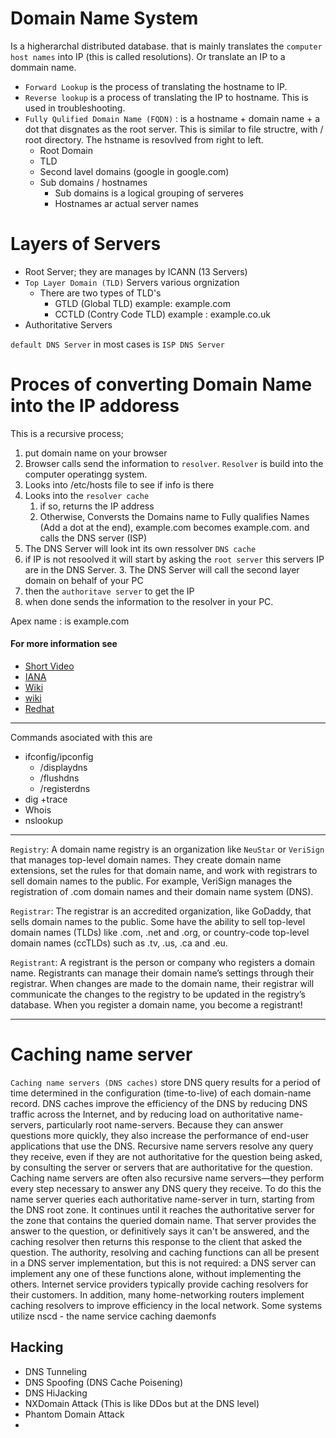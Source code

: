 # Domain Name System

Is a higherarchal distributed database. that is mainly translates the `computer host names` into IP (this is called resolutions). Or translate an IP to a dommain name.

* `Forward Lookup` is the process of translating the hostname to IP.
*  `Reverse lookup` is a process of translating the IP to hostname. This is used in troubleshooting.
* `Fully Qulified Domain Name (FQDN)` : is a hostname + domain name + a dot that disgnates as the root server. This is similar to file structre, with / root directory. The hstname is resovlved from right to left.
  - Root Domain
  - TLD
  - Second lavel domains (google in google.com)
  - Sub domains / hostnames
    - Sub domains is a logical grouping of serveres
    - Hostnames ar actual server names

# Layers of Servers
* Root Server; they are manages by ICANN (13 Servers)
* `Top Layer Domain (TLD)` Servers various orgnization
  - There are two types of TLD's
    - GTLD (Global TLD) example: example.com
    - CCTLD (Contry Code TLD) example : example.co.uk
* Authoritative Servers

`default DNS Server` in most cases is `ISP DNS Server`

# Proces of converting Domain Name into the IP addoress

This is a recursive process;

1. put domain name on your browser
1. Browser calls send the information to `resolver`. `Resolver` is build into the computer operatingg system.
1. Looks into /etc/hosts file to see if info is there
1. Looks into the `resolver cache`
   1. if so, returns the IP address
   2. Otherwise, Conversts the Domains name to Fully qualifies Names (Add a dot at the end), example.com becomes example.com. and calls the DNS server (ISP)
1. The DNS Server will look int its own ressolver `DNS cache`
2. if IP is not resoolved it will start by asking the `root server` this servers IP are in the DNS Server.
   3. The DNS Server will call the second layer domain on behalf of your PC
1. then the `authoritave server` to get the IP
2. when done sends the information to the resolver in your PC.

Apex name : is example.com

#### For more information see
* [Short Video](https://www.youtube.com/watch?v=4a3MGDAoljI)
* [IANA](https://www.iana.org/domains)
* [Wiki](https://en.wikipedia.org/wiki/Domain_Name_System)
* [wiki](https://en.wikipedia.org/wiki/DNS_root_zone)
* [Redhat](https://www.redhat.com/sysadmin/dns-domain-name-servers)

-----
Commands asociated with this are

* ifconfig/ipconfig
  - /displaydns
  - /flushdns
  - /registerdns
* dig +trace
* Whois
* nslookup
-----

`Registry`: A domain name registry is an organization like `NeuStar` or `VeriSign` that manages top-level domain names. They create domain name extensions, set the rules for that domain name, and work with registrars to sell domain names to the public. For example, VeriSign manages the registration of .com domain names and their domain name system (DNS).

`Registrar`: The registrar is an accredited organization, like GoDaddy, that sells domain names to the public. Some have the ability to sell top-level domain names (TLDs) like .com, .net and .org, or country-code top-level domain names (ccTLDs) such as .tv, .us, .ca and .eu.

`Registrant`: A registrant is the person or company who registers a domain name. Registrants can manage their domain name’s settings through their registrar. When changes are made to the domain name, their registrar will communicate the changes to the registry to be updated in the registry’s database. When you register a domain name, you become a registrant!

----

# Caching name server

`Caching name servers (DNS caches)` store DNS query results for a period of time determined in the configuration (time-to-live) of each domain-name record. DNS caches improve the efficiency of the DNS by reducing DNS traffic across the Internet, and by reducing load on authoritative name-servers, particularly root name-servers. Because they can answer questions more quickly, they also increase the performance of end-user applications that use the DNS. Recursive name servers resolve any query they receive, even if they are not authoritative for the question being asked, by consulting the server or servers that are authoritative for the question. Caching name servers are often also recursive name servers—they perform every step necessary to answer any DNS query they receive. To do this the name server queries each authoritative name-server in turn, starting from the DNS root zone. It continues until it reaches the authoritative server for the zone that contains the queried domain name. That server provides the answer to the question, or definitively says it can't be answered, and the caching resolver then returns this response to the client that asked the question. The authority, resolving and caching functions can all be present in a DNS server implementation, but this is not required: a DNS server can implement any one of these functions alone, without implementing the others. Internet service providers typically provide caching resolvers for their customers. In addition, many home-networking routers implement caching resolvers to improve efficiency in the local network. Some systems utilize nscd - the name service caching daemonfs

## Hacking

* DNS Tunneling
* DNS Spoofing (DNS Cache Poisening)
* DNS HiJacking
* NXDomain Attack (This is like DDos but at the DNS level)
* Phantom Domain Attack
* 
